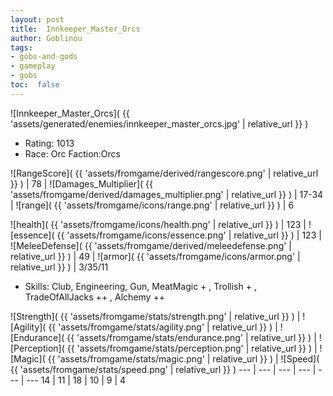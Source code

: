 ```yaml
---
layout: post
title:  Innkeeper_Master_Orcs
author: Goblinou
tags:
- gobs-and-gods
- gameplay
- gobs
toc:  false
---
```


![Innkeeper_Master_Orcs]( {{ 'assets/generated/enemies/innkeeper_master_orcs.jpg' | relative_url }} )
- Rating: 1013
- Race: Orc  Faction:Orcs

![RangeScore]( {{ 'assets/fromgame/derived/rangescore.png' | relative_url }} ) | 78 | ![Damages_Multiplier]( {{ 'assets/fromgame/derived/damages_multiplier.png' | relative_url }} ) | 17-34 | ![range]( {{ 'assets/fromgame/icons/range.png' | relative_url }} ) | 6


![health]( {{ 'assets/fromgame/icons/health.png' | relative_url }} ) | 123 | ![essence]( {{ 'assets/fromgame/icons/essence.png' | relative_url }} ) | 123 | ![MeleeDefense]( {{ 'assets/fromgame/derived/meleedefense.png' | relative_url }} ) | 49 | ![armor]( {{ 'assets/fromgame/icons/armor.png' | relative_url }} ) | 3/35/11

* Skills: Club, Engineering, Gun, MeatMagic + , Trollish + , TradeOfAllJacks ++ , Alchemy ++ 

![Strength]( {{ 'assets/fromgame/stats/strength.png' | relative_url }} ) | ![Agility]( {{ 'assets/fromgame/stats/agility.png' | relative_url }} ) | ![Endurance]( {{ 'assets/fromgame/stats/endurance.png' | relative_url }} ) | ![Perception]( {{ 'assets/fromgame/stats/perception.png' | relative_url }} ) | ![Magic]( {{ 'assets/fromgame/stats/magic.png' | relative_url }} ) | ![Speed]( {{ 'assets/fromgame/stats/speed.png' | relative_url }} )
--- | --- | --- | --- | --- | ---
14 | 11 | 18 | 10 | 9 | 4
